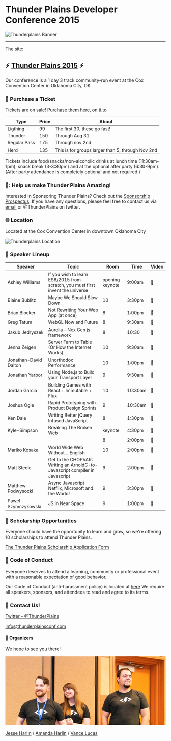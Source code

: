 # Thunder Plains Developer Conference 2015
![Thunderplains Banner](./readme/banner_2015.png)

--------------------------------------------------------------------------------

The site:

## :zap: [Thunder Plains 2015](http://2015.thunderplainsconf.com) :zap:
Our conference is a 1 day 3 track community-run event at the Cox Convention Center in Oklahoma City, OK

### :ticket: Purchase a Ticket
Tickets are on sale! [Purchase them here, on ti.to](https://ti.to/techlahoma/thunderplains-2015)

Type         | Price | About
------------ | ----- | -------------------------------------------------
Ligthing     | 99    | The first 30, these go fast!
Thunder      | 150   | Through Aug 31
Regular Pass | 175   | Through nov 2nd
Herd         | 135   | This is for groups larger than 5, through Nov 2nd

Tickets include food/snacks/non-alcoholic drinks at lunch time (11:30am-1pm), snack break (3-3:30pm) and at the optional after party (6:30-9pm). (After party attendance is completely optional and not required.)

### :sparkling_heart:: Help us make Thunder Plains Amazing!
Interested in Sponsoring Thunder Plains? Check out the [Sponsorship Prospectus](files/ThunderPlainsSponsorshipProspectus2015.pdf). If you have any questions, please feel free to contact us via [email](mailto:info@thunderplainsconf.com) or @ThunderPlains on twitter.

### :globe_with_meridians: Location
Located at the Cox Convention Center in downtown Oklahoma City

![Thunderplains Location](./readme/tp_locale.png)

### :calendar: Speaker Lineup

Speaker               | Topic                                                                          | Room            | Time    | Video
--------------------- | ------------------------------------------------------------------------------ | --------------- | ------- | --------------
Ashley Williams       | If you wish to learn ES6/2015 from scratch, you must first invent the universe | opening keynote | 9:00am  | :movie_camera:
Blaine Bublitz        | Maybe We Should Slow Down                                                      | 10              | 3:30pm  | :movie_camera:
Brian Blocker         | Not Rewriting Your Web App (at once)                                           | 8               | 1:00pm  | :movie_camera:
Greg Tatum            | WebGL Now and Future                                                           | 8               | 9:30am  | :movie_camera:
Jakub Jedryszek       | Aurelia – Nex Gen js framework                                                 | 8               | 10:30   | :movie_camera:
Jenna Zeigen          | Server Farm to Table (Or How the Internet Works)                               | 10              | 9:30am  | :movie_camera:
Jonathan-David Dalton | Unorthodox Performance                                                         | 10              | 1:00pm  | :movie_camera:
Jonathan Yarbor       | Using Node.js to Build your Transport Layer                                    | 9               | 9:30am  | :movie_camera:
Jordan Garcia         | Building Games with React + Immutable + Flux                                   | 10              | 10:30am | :movie_camera:
Joshua Ogle           | Rapid Prototyping with Product Design Sprints                                  | 9               | 10:30am | :movie_camera:
Ken Dale              | Writing Better jQuery Infused JavaScript                                       | 8               | 1:30pm  | :movie_camera:
Kyle-Simpson          | Breaking The Broken Web                                                        | keynote         | 4:30pm  | :movie_camera:
                      |                                                                                | 8               | 2:00pm  | :movie_camera:
Mariko Kosaka         | World Wide Web Without …English                                                | 10              | 2:00pm  | :movie_camera:
Matt Steele           | Get to the CHOPVAR: Writing an ArnoldC-to-Javascript compiler in Javascript    | 9               | 2:00pm  | :movie_camera:
Matthew Podwysocki    | Async Javascript Netflix, Microsoft and the World!                             | 9               | 3:30pm  | :movie_camera:
Pawel Szymczykowski   | JS in Near Space                                                               | 9               | 1:00pm  | :movie_camera:

### :raised_hands: Scholarship Opportunities
Everyone should have the opportunity to learn and grow, so we're offering 10 scholarships to attend Thunder Plains.

[The Thunder Plains Scholarship Application Form](https://docs.google.com/forms/d/1dSFlYwYEYepNAYEz_IJgafVhjSG4u9VJciUz4rZWmE8/viewform?c=0&w=1)

### :love_letter: Code of Conduct
Everyone deserves to attend a learning, community or professional event with a reasonable expectation of good behavior.

Our Code of Conduct (anti-harassment policy) is located at [here](http://bit.ly/1GRZDJA)  We require all speakers, sponsors, and attendees to read and agree to its terms.

### :email: Contact Us!
[Twitter - @ThunderPlains](https://twitter.com/thunderplains)

[info@thunderplainsconf.com](mailto:info@thunderplainsconf.com)

#### :tada: Organizers
We hope to see you there!

![Thunderplains Organizers](./readme/jesse_amanda_vance.png)

[Jesse Harlin](https://twitter.com/5imian) / [Amanda Harlin](https://twitter.com/amandaharlin) / [Vance Lucas](https://twitter.com/vlucas)

